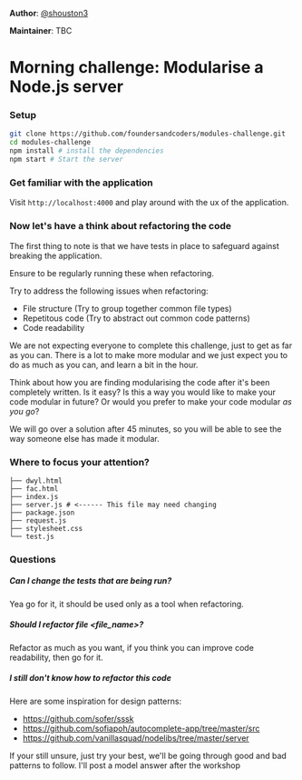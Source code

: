 **Author**: [@shouston3](https://github.com/shouston3)

**Maintainer**: TBC

# Morning challenge: Modularise a Node.js server

### Setup

```bash
git clone https://github.com/foundersandcoders/modules-challenge.git
cd modules-challenge
npm install # install the dependencies
npm start # Start the server
```

### Get familiar with the application

Visit `http://localhost:4000` and play around with the ux of the application.

### Now let's have a think about refactoring the code

The first thing to note is that we have tests in place to safeguard against breaking the application.

Ensure to be regularly running these when refactoring.

Try to address the following issues when refactoring:
* File structure (Try to group together common file types)
* Repetitous code (Try to abstract out common code patterns)
* Code readability

We are not expecting everyone to complete this challenge, just to get as far as
you can. There is a lot to make more modular and we just expect you to do as much as you can, and learn a bit in the hour.

Think about how you are finding modularising the code after it's been
completely written. Is it easy? Is this a way you would like to make your code
modular in future? Or would you prefer to make your code modular _as you go_?

We will go over a solution after 45 minutes, so you will be able to see the way
 someone else has made it modular.

### Where to focus your attention?

```
├── dwyl.html
├── fac.html
├── index.js
├── server.js # <------ This file may need changing
├── package.json
├── request.js
├── stylesheet.css
└── test.js
```

### Questions

##### Can I change the tests that are being run?
Yea go for it, it should be used only as a tool when refactoring.

##### Should I refactor file <file_name>?
Refactor as much as you want, if you think you can improve code readability, then go for it.

##### I still don't know how to refactor this code
Here are some inspiration for design patterns:
* https://github.com/sofer/sssk
* https://github.com/sofiapoh/autocomplete-app/tree/master/src
* https://github.com/vanillasquad/nodelibs/tree/master/server

If your still unsure, just try your best, we'll be going through good and bad patterns to follow.
I'll post a model answer after the workshop

